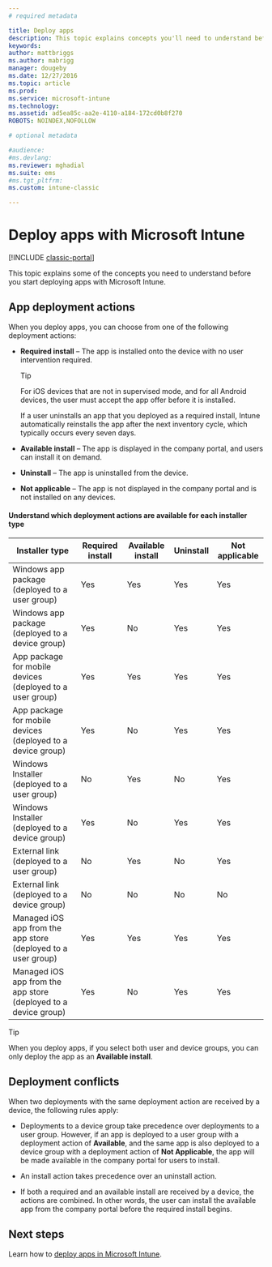 ```yaml
---
# required metadata

title: Deploy apps 
description: This topic explains concepts you'll need to understand before you start deploying apps with Intune.
keywords:
author: mattbriggs
ms.author: mabrigg
manager: dougeby
ms.date: 12/27/2016
ms.topic: article
ms.prod:
ms.service: microsoft-intune
ms.technology:
ms.assetid: ad5ea85c-aa2e-4110-a184-172cd0b8f270
ROBOTS: NOINDEX,NOFOLLOW

# optional metadata

#audience:
#ms.devlang:
ms.reviewer: mghadial
ms.suite: ems
#ms.tgt_pltfrm:
ms.custom: intune-classic

---
```


# Deploy apps with Microsoft Intune

[!INCLUDE [classic-portal](../includes/classic-portal.md)]

This topic explains some of the concepts you need to understand before you start deploying apps with Microsoft Intune.


## App deployment actions
When you deploy apps, you can choose from one of the following deployment actions:

-   **Required install** – The app is installed onto the device with no user intervention required.

    > [!TIP]
    > For iOS devices that are not in supervised mode, and for all Android devices, the user must accept the app offer before it is installed.
    >
    >  If a user uninstalls an app that you deployed as a required install, Intune automatically reinstalls the app after the next inventory cycle, which typically occurs every seven days.

-   **Available install** – The app is displayed in the company portal, and users can install it on demand.

-   **Uninstall** – The app is uninstalled from the device.

-   **Not applicable** – The app is not displayed in the company portal and is not installed on any devices.

#### Understand which deployment actions are available for each installer type

|                         Installer type                          | Required install | Available install | Uninstall | Not applicable |
|-----------------------------------------------------------------|------------------|-------------------|-----------|----------------|
|         Windows app package (deployed to a user group)          |       Yes        |        Yes        |    Yes    |      Yes       |
|        Windows app package (deployed to a device group)         |       Yes        |        No         |    Yes    |      Yes       |
|    App package for mobile devices (deployed to a user group)    |       Yes        |        Yes        |    Yes    |      Yes       |
|   App package for mobile devices (deployed to a device group)   |       Yes        |        No         |    Yes    |      Yes       |
|          Windows Installer (deployed to a user group)           |        No        |        Yes        |    No     |      Yes       |
|         Windows Installer (deployed to a device group)          |       Yes        |        No         |    Yes    |      Yes       |
|            External link (deployed to a user group)             |        No        |        Yes        |    No     |      Yes       |
|           External link (deployed to a device group)            |        No        |        No         |    No     |       No       |
|  Managed iOS app from the app store (deployed to a user group)  |       Yes        |        Yes        |    Yes    |      Yes       |
| Managed iOS app from the app store (deployed to a device group) |       Yes        |        No         |    Yes    |      Yes       |

> [!TIP]
> When you deploy apps, if you select both user and device groups, you can only deploy the app as an **Available install**.

## Deployment conflicts
When two deployments with the same deployment action are received by a device, the following rules apply:

-   Deployments to a device group take precedence over deployments to a user group. However, if an app is deployed to a user group with a deployment action of **Available**, and the same app is also deployed to a device group with a deployment action of **Not Applicable**, the app will be made available in the company portal for users to install.

-   An install action takes precedence over an uninstall action.

-   If both a required and an available install are received by a device, the actions are combined. In other words, the user can install the available app from the company portal before the required install begins.


## Next steps

Learn how to [deploy apps in Microsoft Intune](deploy-apps-in-microsoft-intune.md).
